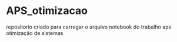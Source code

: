 # APS_otimizacao
repositorio criado para carregar o arquivo notebook do trabalho aps otimização de sistemas 

